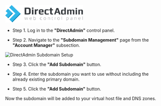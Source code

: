 <img src="/kb-images/directadmin/directadmin-logo.png" alt="DirectAdmin Logo" width="250"/>

* Step 1. Log in to the **"DirectAdmin"** control panel.

* Step 2. Navigate to the **"Subdomain Management"** page from the **"Account Manager"** subsection.

<img src="/kb-images/directadmin/directadmin-subdomain-setup.png" alt="DirectAdmin Subdomain Setup" width="full"/>

* Step 3. Click the **"Add Subdomain"** button.

* Step 4. Enter the subdomain you want to use without including the already existing primary domain.

* Step 5. Click the **"Add Subdomain"** button.

Now the subdomain will be added to your virtual host file and DNS zones.
